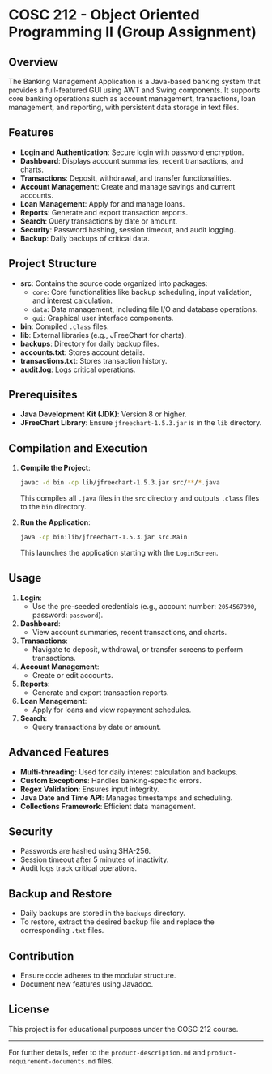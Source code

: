 # COSC 212 - Object Oriented Programming II (Group Assignment)

## Overview

The Banking Management Application is a Java-based banking system that provides a full-featured GUI using AWT and Swing components. It supports core banking operations such as account management, transactions, loan management, and reporting, with persistent data storage in text files.

## Features

- **Login and Authentication**: Secure login with password encryption.
- **Dashboard**: Displays account summaries, recent transactions, and charts.
- **Transactions**: Deposit, withdrawal, and transfer functionalities.
- **Account Management**: Create and manage savings and current accounts.
- **Loan Management**: Apply for and manage loans.
- **Reports**: Generate and export transaction reports.
- **Search**: Query transactions by date or amount.
- **Security**: Password hashing, session timeout, and audit logging.
- **Backup**: Daily backups of critical data.

## Project Structure

- **src**: Contains the source code organized into packages:
  - `core`: Core functionalities like backup scheduling, input validation, and interest calculation.
  - `data`: Data management, including file I/O and database operations.
  - `gui`: Graphical user interface components.
- **bin**: Compiled `.class` files.
- **lib**: External libraries (e.g., JFreeChart for charts).
- **backups**: Directory for daily backup files.
- **accounts.txt**: Stores account details.
- **transactions.txt**: Stores transaction history.
- **audit.log**: Logs critical operations.

## Prerequisites

- **Java Development Kit (JDK)**: Version 8 or higher.
- **JFreeChart Library**: Ensure `jfreechart-1.5.3.jar` is in the `lib` directory.

## Compilation and Execution

1. **Compile the Project**:

   ```bash
   javac -d bin -cp lib/jfreechart-1.5.3.jar src/**/*.java
   ```

   This compiles all `.java` files in the `src` directory and outputs `.class` files to the `bin` directory.

2. **Run the Application**:
   ```bash
   java -cp bin:lib/jfreechart-1.5.3.jar src.Main
   ```
   This launches the application starting with the `LoginScreen`.

## Usage

1. **Login**:
   - Use the pre-seeded credentials (e.g., account number: `2054567890`, password: `password`).
2. **Dashboard**:
   - View account summaries, recent transactions, and charts.
3. **Transactions**:
   - Navigate to deposit, withdrawal, or transfer screens to perform transactions.
4. **Account Management**:
   - Create or edit accounts.
5. **Reports**:
   - Generate and export transaction reports.
6. **Loan Management**:
   - Apply for loans and view repayment schedules.
7. **Search**:
   - Query transactions by date or amount.

## Advanced Features

- **Multi-threading**: Used for daily interest calculation and backups.
- **Custom Exceptions**: Handles banking-specific errors.
- **Regex Validation**: Ensures input integrity.
- **Java Date and Time API**: Manages timestamps and scheduling.
- **Collections Framework**: Efficient data management.

## Security

- Passwords are hashed using SHA-256.
- Session timeout after 5 minutes of inactivity.
- Audit logs track critical operations.

## Backup and Restore

- Daily backups are stored in the `backups` directory.
- To restore, extract the desired backup file and replace the corresponding `.txt` files.

## Contribution

- Ensure code adheres to the modular structure.
- Document new features using Javadoc.

## License

This project is for educational purposes under the COSC 212 course.

---

For further details, refer to the `product-description.md` and `product-requirement-documents.md` files.
